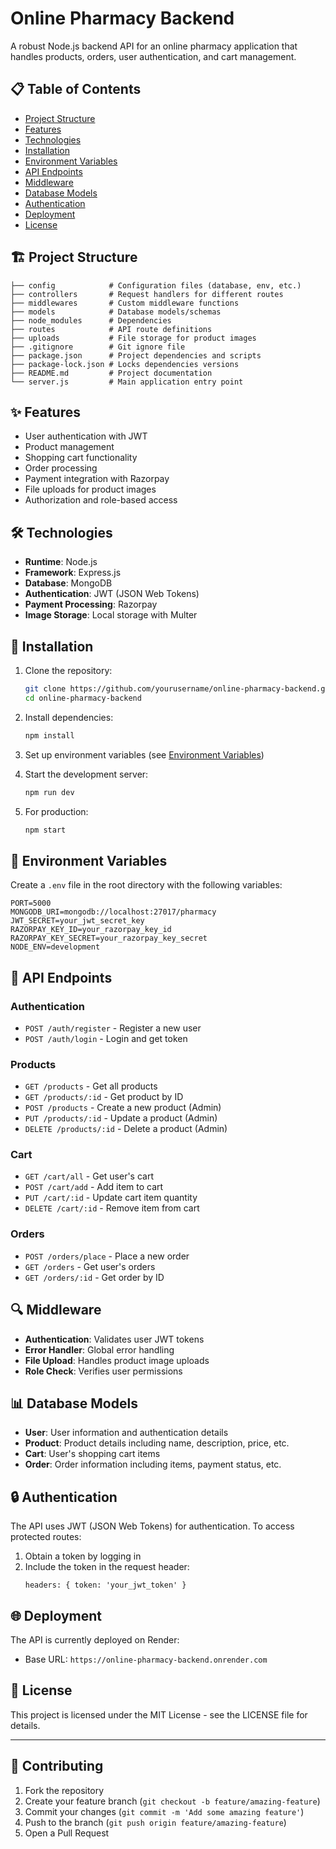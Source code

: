 # Online Pharmacy Backend

A robust Node.js backend API for an online pharmacy application that handles products, orders, user authentication, and cart management.

## 📋 Table of Contents

- [Project Structure](#project-structure)
- [Features](#features)
- [Technologies](#technologies)
- [Installation](#installation)
- [Environment Variables](#environment-variables)
- [API Endpoints](#api-endpoints)
- [Middleware](#middleware)
- [Database Models](#database-models)
- [Authentication](#authentication)
- [Deployment](#deployment)
- [License](#license)

## 🏗️ Project Structure

```
├── config            # Configuration files (database, env, etc.)
├── controllers       # Request handlers for different routes
├── middlewares       # Custom middleware functions
├── models            # Database models/schemas
├── node_modules      # Dependencies
├── routes            # API route definitions 
├── uploads           # File storage for product images
├── .gitignore        # Git ignore file
├── package.json      # Project dependencies and scripts
├── package-lock.json # Locks dependencies versions
├── README.md         # Project documentation
└── server.js         # Main application entry point
```

## ✨ Features

- User authentication with JWT
- Product management
- Shopping cart functionality
- Order processing
- Payment integration with Razorpay
- File uploads for product images
- Authorization and role-based access

## 🛠️ Technologies

- **Runtime**: Node.js
- **Framework**: Express.js
- **Database**: MongoDB
- **Authentication**: JWT (JSON Web Tokens)
- **Payment Processing**: Razorpay
- **Image Storage**: Local storage with Multer

## 🚀 Installation

1. Clone the repository:
   ```bash
   git clone https://github.com/yourusername/online-pharmacy-backend.git
   cd online-pharmacy-backend
   ```

2. Install dependencies:
   ```bash
   npm install
   ```

3. Set up environment variables (see [Environment Variables](#environment-variables))

4. Start the development server:
   ```bash
   npm run dev
   ```

5. For production:
   ```bash
   npm start
   ```

## 🔐 Environment Variables

Create a `.env` file in the root directory with the following variables:

```
PORT=5000
MONGODB_URI=mongodb://localhost:27017/pharmacy
JWT_SECRET=your_jwt_secret_key
RAZORPAY_KEY_ID=your_razorpay_key_id
RAZORPAY_KEY_SECRET=your_razorpay_key_secret
NODE_ENV=development
```

## 📡 API Endpoints

### Authentication
- `POST /auth/register` - Register a new user
- `POST /auth/login` - Login and get token

### Products
- `GET /products` - Get all products
- `GET /products/:id` - Get product by ID
- `POST /products` - Create a new product (Admin)
- `PUT /products/:id` - Update a product (Admin)
- `DELETE /products/:id` - Delete a product (Admin)

### Cart
- `GET /cart/all` - Get user's cart
- `POST /cart/add` - Add item to cart
- `PUT /cart/:id` - Update cart item quantity
- `DELETE /cart/:id` - Remove item from cart

### Orders
- `POST /orders/place` - Place a new order
- `GET /orders` - Get user's orders
- `GET /orders/:id` - Get order by ID

## 🔍 Middleware

- **Authentication**: Validates user JWT tokens
- **Error Handler**: Global error handling
- **File Upload**: Handles product image uploads
- **Role Check**: Verifies user permissions

## 📊 Database Models

- **User**: User information and authentication details
- **Product**: Product details including name, description, price, etc.
- **Cart**: User's shopping cart items
- **Order**: Order information including items, payment status, etc.

## 🔒 Authentication

The API uses JWT (JSON Web Tokens) for authentication. To access protected routes:

1. Obtain a token by logging in
2. Include the token in the request header:
   ```
   headers: { token: 'your_jwt_token' }
   ```

## 🌐 Deployment

The API is currently deployed on Render:
- Base URL: `https://online-pharmacy-backend.onrender.com`

## 📄 License

This project is licensed under the MIT License - see the LICENSE file for details.

---

## 🤝 Contributing

1. Fork the repository
2. Create your feature branch (`git checkout -b feature/amazing-feature`)
3. Commit your changes (`git commit -m 'Add some amazing feature'`)
4. Push to the branch (`git push origin feature/amazing-feature`)
5. Open a Pull Request
